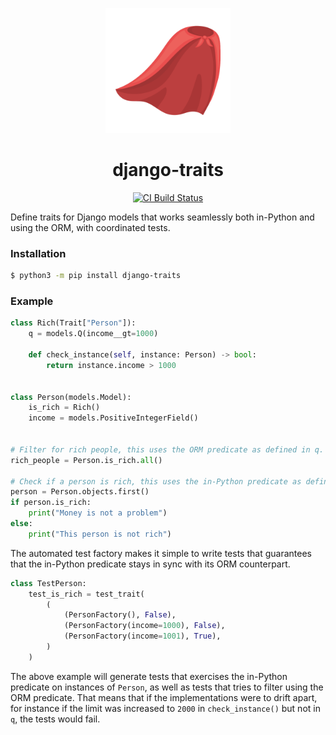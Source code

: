 <p align=center><img src=docs/logo.svg width=200/></p>


<h1 align=center>django-traits</h1>

<p align=center>
    <a href=https://github.com/5monkeys/django-traits/actions?query=workflow%3ACI+branch%3Amain><img src=https://github.com/5monkeys/django-traits/workflows/CI/badge.svg alt="CI Build Status"></a>
</p>

Define traits for Django models that works seamlessly both in-Python and using the ORM,
with coordinated tests.

### Installation

```bash
$ python3 -m pip install django-traits
```

### Example

```python
class Rich(Trait["Person"]):
    q = models.Q(income__gt=1000)

    def check_instance(self, instance: Person) -> bool:
        return instance.income > 1000


class Person(models.Model):
    is_rich = Rich()
    income = models.PositiveIntegerField()


# Filter for rich people, this uses the ORM predicate as defined in q.
rich_people = Person.is_rich.all()

# Check if a person is rich, this uses the in-Python predicate as defined in check_instance().
person = Person.objects.first()
if person.is_rich:
    print("Money is not a problem")
else:
    print("This person is not rich")
```

The automated test factory makes it simple to write tests that guarantees that the
in-Python predicate stays in sync with its ORM counterpart.

```python
class TestPerson:
    test_is_rich = test_trait(
        (
            (PersonFactory(), False),
            (PersonFactory(income=1000), False),
            (PersonFactory(income=1001), True),
        )
    )
```

The above example will generate tests that exercises the in-Python predicate on
instances of `Person`, as well as tests that tries to filter using the ORM predicate.
That means that if the implementations were to drift apart, for instance if the limit
was increased to `2000` in `check_instance()` but not in `q`, the tests would fail.
